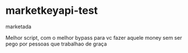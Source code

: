 # marketkeyapi-test
marketada

Melhor script, com o melhor bypass para vc fazer aquele money sem ser pego por pessoas que trabalhao de graça